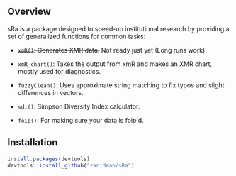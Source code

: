 Overview
---------

sRa is a package designed to speed-up institutional research by providing a set of generalized functions for common tasks:


- ~~`xmR()`: Generates XMR data.~~ Not ready just yet (Long runs work).

- `xmR_chart()`: Takes the output from xmR and makes an XMR chart, mostly used for diagnostics.

- `fuzzyClean()`: Uses approximate string matching to fix typos and slight differences in vectors.

- `sdi()`: Simpson Diversity Index calculator.

- `foip()`: For making sure your data is foip'd.

Installation
------------
``` R
install.packages(devtools)
devtools::install_github("zanidean/sRa")
```
